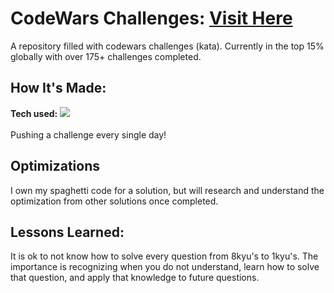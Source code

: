 # CodeWars Challenges: <a target="_blank" href="https://www.codewars.com/users/BCarrico" >Visit Here</a> 

A repository filled with codewars challenges (kata). Currently in the top 15% globally with over 175+ challenges completed. 

## How It's Made:

**Tech used:** <img src="https://img.shields.io/static/v1?label=|&message=JAVASCRIPT&color=3c7f5d&style=plastic&logo=javascript"/>
<br><br>Pushing a challenge every single day!

## Optimizations

I own my spaghetti code for a solution, but will research and understand the optimization from other solutions once completed.

## Lessons Learned:

It is ok to not know how to solve every question from 8kyu's to 1kyu's. The importance is recognizing when you do not understand, learn how to solve that question, and apply that knowledge to future questions.
